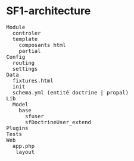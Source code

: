 # SF1-architecture
<pre>
Module 
  controler
  template
    composants html
    partial
Config
  routing
  settings
Data
  fixtures.html
  init
  schema.yml (entité doctrine | propal)
Lib
  Model
    base 
      sfuser
      sfDoctrineUser_extend
Plugins
Tests
Web
  app.php
   layout
</pre>
